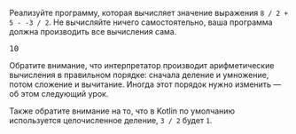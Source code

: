 
Реализуйте программу, которая вычисляет значение выражения `8 / 2 + 5 - -3 / 2`. Не вычисляйте ничего самостоятельно, ваша программа должна производить все вычисления сама.
<pre class='hexlet-basics-output'>
10
</pre>
Обратите внимание, что интерпретатор производит арифметические вычисления в правильном порядке: сначала деление и умножение, потом сложение и вычитание. Иногда этот порядок нужно изменить — об этом следующий урок.

Также обратите внимание на то, что в Kotlin по умолчанию используется целочисленное деление, `3 / 2` будет `1`.
